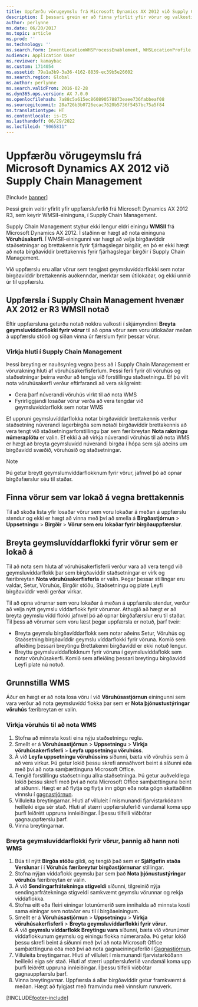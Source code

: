 ```yaml
---
title: Uppfærðu vörugeymslu frá Microsoft Dynamics AX 2012 við Supply Chain Management
description: Í þessari grein er að finna yfirlit yfir vörur og valkosti flutnings vöruhúsastjórnunar.
author: perlynne
ms.date: 06/20/2017
ms.topic: article
ms.prod: ''
ms.technology: ''
ms.search.form: InventLocationWHSProcessEnablement, WHSLocationProfile, InventTableStorageDimensionGroupChange, InventUpdateBlockedItem, WHSParameters, WHSReservationHierarchy, WHSUOMSeqGroupTable
audience: Application User
ms.reviewer: kamaybac
ms.custom: 1714054
ms.assetid: 79a1a3b9-3a36-4162-8839-ec39b5e26602
ms.search.region: Global
ms.author: perlynne
ms.search.validFrom: 2016-02-28
ms.dyn365.ops.version: AX 7.0.0
ms.openlocfilehash: 7a88c5a615ec860890578873eaee736fabbeaf08
ms.sourcegitcommit: 28a726b3b0726ecac7620b5736f5457bc75a5f84
ms.translationtype: HT
ms.contentlocale: is-IS
ms.lasthandoff: 06/29/2022
ms.locfileid: "9065811"
---
```

# <a name="upgrade-warehouse-management-from-microsoft-dynamics-ax-2012-to-supply-chain-management"></a>Uppfærðu vörugeymslu frá Microsoft Dynamics AX 2012 við Supply Chain Management 


[!include [banner](../includes/banner.md)]

Þessi grein veitir yfirlit yfir uppfærsluferlið frá Microsoft Dynamics AX 2012 R3, sem keyrir WMSII-eininguna, í Supply Chain Management.

Supply Chain Management styður ekki lengur eldri einingu **WMSII** frá Microsoft Dynamics AX 2012. Í staðinn er hægt að nota eininguna **Vöruhúsakerfi**. Í WMSII-einingunni var hægt að velja birgðavíddir staðsetningar og brettakennis fyrir fjárhagslegar birgðir, en þó er ekki hægt að nota birgðavíddir brettakennis fyrir fjárhagslegar birgðir í Supply Chain Management.

Við uppfærslu eru allar vörur sem tengjast geymsluvíddarflokki sem notar birgðavíddir brettakennis auðkenndar, merktar sem útilokaðar, og ekki unnið úr til uppfærslu.

## <a name="upgrading-to-supply-chain-management-when-ax-2012-r3-wmsii-is-used"></a>Uppfærsla í Supply Chain Management hvenær AX 2012 er R3 WMSII notað
Eftir uppfærsluna geturðu notað nokkra valkosti í skjámyndinni **Breyta geymsluvíddarflokki fyrir vörur** til að opna vörur sem voru útlokaðar meðan á uppfærslu stóoð og síðan vinna úr færslum fyrir þessar vörur.

### <a name="enabling-items-in-supply-chain-management"></a>Virkja hluti í Supply Chain Management 
Þessi breyting er nauðsynleg vegna þess að í Supply Chain Management er vörurakning hluti af vöruhúsakerfisferlum. Þessi ferli fyrir öll vöruhús og staðsetningar þeirra verður að tengja við forstillingu staðsetningu. Ef þú vilt nota vöruhúsakerfi verður eftirfarandi að vera skilgreint:
-   Gera þarf núverandi vöruhús virkt til að nota WMS 
-   Fyrirliggjandi losaðar vörur verða að vera tengdar við geymsluvíddarflokk sem notar WMS 

Ef uppruni geymsluvíddarflokka notar birgðavíddir brettakennis verður staðsetning núverandi lagerbirgða sem notaði birgðavíddir brettakennis að vera tengt við staðsetningarforstillingu þar sem færibreytan **Nota rakningu númeraplötu** er valin. Ef ekki á að virkja núverandi vöruhús til að nota WMS er hægt að breyta geymsluvídd núverandi birgða í hópa sem sjá aðeins um birgðavídd svæðið, vöruhúsið og staðsetningar. 

> [!NOTE] 
>  Þú getur breytt geymslumvíddarflokknum fyrir vörur, jafnvel þó að opnar birgðafærslur séu til staðar.

## <a name="find-products-that-were-blocked-because-of-pallet-id"></a>Finna vörur sem var lokað á vegna brettakennis
Til að skoða lista yfir losaðar vörur sem voru lokaðar á meðan á uppfærslu stendur og ekki er hægt að vinna með því að smella á **Birgðastjórnun** &gt; **Uppsetningu** &gt; **Birgðir** &gt; **Vörur sem eru lokaðar fyrir birgðauppfærslur**.

## <a name="change-storage-dimension-group-for-blocked-products"></a>Breyta geymsluvíddarflokki fyrir vörur sem er lokað á 
 
Til að nota sem hluta af vöruhúsakerfisferli verður vara að vera tengd við geymsluvíddarflokk þar sem birgðavíddir staðsetningar er virk og færibreytan **Nota vöruhúsakerfisferla** er valin. Þegar þessar stillingar eru valdar, Setur, Vöruhús, Birgðir stöðu, Staðsetningu og plate Leyfi birgðavíddir verði gerðar virkar.

Til að opna vörurnar sem voru lokaðar á meðan á uppfærslu stendur, verður að velja nýtt geymslu víddarflokk fyrir vörurnar. Athugið að hægt er að breyta geymslu vídd flokki jafnvel þó að opnar birgðafærslur eru til staðar. Til þess að vörurnar sem voru læst þegar uppfærsla er notuð, þarf tveir:

-   Breyta geymslu birgðavíddarflokk sem notar aðeins Setur, Vöruhús og Staðsetning birgðavíddir geymslu víddarflokki fyrir vöruna. Komið sem afleiðing þessari breytingu Brettakenni birgðavídd er ekki notuð lengur.
-   Breyttu geymsluvíddaflokknum fyrir vöruna í geymsluvíddaflokk sem notar vöruhúsakerfi. Komið sem afleiðing þessari breytingu birgðavídd Leyfi plate nú notuð.

## <a name="configure-wms"></a>Grunnstilla WMS
Áður en hægt er að nota losa vöru í við **Vöruhúsastjórnun** einingunni sem vara verður að nota geymsluvídd flokka þar sem er **Nota þjónustustýringar vöruhús** færibreytan er valin.

### <a name="enable-warehouses-to-use-wms"></a>Virkja vöruhús til að nota WMS

1.  Stofna að minnsta kosti eina nýju staðsetningu reglu.
2.  Smellt er á **Vöruhúsastjórnun** &gt; **Uppsetningu** &gt; **Virkja vöruhúsakerfisferli** &gt; **Leyfa uppsetningu vöruhúss**.
3.  Á við **Leyfa uppsetningu vöruhússins** síðunni, bæta við vöruhús sem á að vera virkur. Þú getur lokið þessu skrefi annaðhvort beint á síðunni eða með því að nota samþættinguna Microsoft Office.
4.  Tengið forstillingu staðsetningu allra staðsetninga. Þú getur auðveldlega lokið þessu skrefi með því að nota Microsoft Office samþættinguna beint af síðunni. Hægt er að flytja og flytja inn gögn eða nota gögn skattaðilinn vinnslu í [gagnastjórnun](../../fin-ops-core/dev-itpro/data-entities/data-entities.md).
5.  Villuleita breytingarnar. Hluti af villuleit í mismunandi fjarvistarkóðann heilleiki eiga sér stað. Hluti af stærri uppfærsluferlið vandamál koma upp þurfi leiðrétt uppruna innleiðingar. Í þessu tilfelli viðbótar gagnauppfærslu þarf.
6.  Vinna breytingarnar.

### <a name="change-the-storage-dimension-group-for-items-so-that-it-uses-wms"></a>Breyta geymsluvíddarflokki fyrir vörur, þannig að hann noti WMS

1.  Búa til nýtt **Birgða stöðu** gildi, og tengið það sem er **Sjálfgefin staða Verslunar** í í **Vöruhús færibreytur birgðastjórnunar** stillingar.
2.  Stofna nýjan víddaflokk geymslu þar sem það **Nota þjónustustýringar vöruhús** færibreytan er valin.
3.  Á við **Sendingarfrátekninga stigveldi** síðunni, tilgreinið nýja sendingarfrátekninga stigveldi samkvæmt geymslu vörunnar og rekja víddaflokka.
4.  Stofna eitt eða fleiri einingar lotunúmerið sem innihalda að minnsta kosti sama einingar sem notaðar eru til í birgðaeiningum.
5.  Smellt er á **Vöruhúsastjórnun** &gt; **Uppsetningu** &gt; **Virkja vöruhúsakerfisferli** &gt; **Breyta geymsluvíddarflokki fyrir vörur**.
6.  Á við **geymslu víddarflokk Breytingu vara** síðunni, bæta við vörunúmer víddaflokkunum geymslu og einingu flokka númeraraða. Þú getur lokið þessu skrefi beint á síðunni með því að nota Microsoft Office samþættinguna eða með því að nota gagnaeiningaferlið í [Gagnastjórnun](../../fin-ops-core/dev-itpro/data-entities/data-entities.md).
7.  Villuleita breytingarnar. Hluti af villuleit í mismunandi fjarvistarkóðann heilleiki eiga sér stað. Hluti af stærri uppfærsluferlið vandamál koma upp þurfi leiðrétt uppruna innleiðingar. Í þessu tilfelli viðbótar gagnauppfærslu þarf.
8.  Vinna breytingarnar. Uppfærsla á allar birgðavíddir getur framkvæmt á meðan. Hægt að fylgjast með framvindu með vinnslum runuverk.


[!INCLUDE[footer-include](../../includes/footer-banner.md)]
